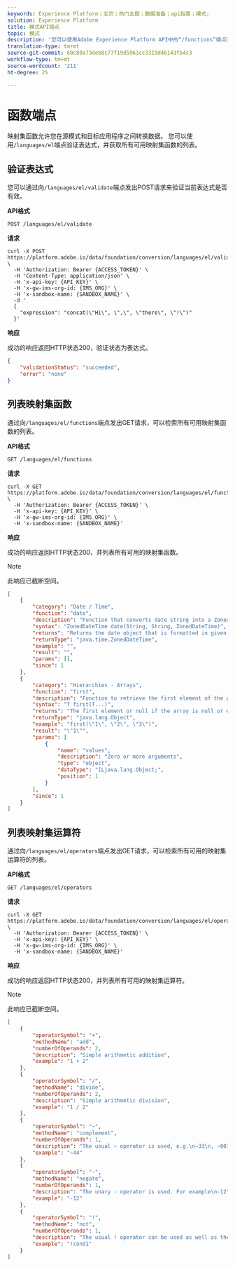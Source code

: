 ```yaml
---
keywords: Experience Platform；主页；热门主题；数据准备；api指南；模式;
solution: Experience Platform
title: 模式API端点
topic: 模式
description: '您可以使用Adobe Experience Platform API中的“/functions”端点验证映射表达式和列表可用的映射集函数。 '
translation-type: tm+mt
source-git-commit: 60c80a73deb8c77f19d5963cc3319d46143fb4c3
workflow-type: tm+mt
source-wordcount: '211'
ht-degree: 2%

---
```



# 函数端点

映射集函数允许您在源模式和目标应用程序之间转换数据。 您可以使用`/languages/el`端点验证表达式，并获取所有可用映射集函数的列表。

## 验证表达式

您可以通过向`/languages/el/validate`端点发出POST请求来验证当前表达式是否有效。

**API格式**

```
POST /languages/el/validate
```

**请求**

```shell
curl -X POST https://platform.adobe.io/data/foundation/conversion/languages/el/validate \
  -H 'Authorization: Bearer {ACCESS_TOKEN}' \
  -H 'Content-Type: application/json' \
  -H 'x-api-key: {API_KEY}' \
  -H 'x-gw-ims-org-id: {IMS_ORG}' \ 
  -H 'x-sandbox-name: {SANDBOX_NAME}' \
  -d '
  {
    "expression": "concat(\"Hi\", \",\", \"there\", \"!\")"
  }'
```

**响应**

成功的响应返回HTTP状态200，验证状态为表达式。

```json
{
    "validationStatus": "succeeded",
    "error": "none"
}
```

## 列表映射集函数

通过向`/languages/el/functions`端点发出GET请求，可以检索所有可用映射集函数的列表。

**API格式**

```
GET /languages/el/functions
```

**请求**

```shell
curl -X GET https://platform.adobe.io/data/foundation/conversion/languages/el/functions \
  -H 'Authorization: Bearer {ACCESS_TOKEN}' \
  -H 'x-api-key: {API_KEY}' \
  -H 'x-gw-ims-org-id: {IMS_ORG}' \ 
  -H 'x-sandbox-name: {SANDBOX_NAME}'
```

**响应**

成功的响应返回HTTP状态200，并列表所有可用的映射集函数。

>[!NOTE]
>
>此响应已截断空间。

```json
[
    {
        "category": "Date / Time",
        "function": "date",
        "description": "Function that converts date string into a ZonedDateTime object.",
        "syntax": "ZonedDateTime date(String, String, ZonedDateTime)",
        "returns": "Returns the date object that is formatted in given format or a default date if the expression evaluates to a null date.",
        "returnType": "java.time.ZonedDateTime",
        "example": "",
        "result": "",
        "params": [],
        "since": 1
    },
    {
        "category": "Hierarchies - Arrays",
        "function": "first",
        "description": "Function to retrieve the first element of the given array.",
        "syntax": "T first(T...)",
        "returns": "The first element or null if the array is null or empty.",
        "returnType": "java.lang.Object",
        "example": "first(\"1\", \"2\", \"3\")",
        "result": "\"1\"",
        "params": [
            {
                "name": "values",
                "description": "Zero or more arguments",
                "type": "object",
                "dataType": "[Ljava.lang.Object;",
                "position": 1
            }
        ],
        "since": 1
    }
]
```

## 列表映射集运算符

通过向`/languages/el/operators`端点发出GET请求，可以检索所有可用的映射集运算符的列表。

**API格式**

```
GET /languages/el/operators
```

**请求**

```shell
curl -X GET https://platform.adobe.io/data/foundation/conversion/languages/el/operators \
  -H 'Authorization: Bearer {ACCESS_TOKEN}' \
  -H 'x-api-key: {API_KEY}' \
  -H 'x-gw-ims-org-id: {IMS_ORG}' \ 
  -H 'x-sandbox-name: {SANDBOX_NAME}'
```

**响应**

成功的响应返回HTTP状态200，并列表所有可用的映射集运算符。

>[!NOTE]
>
>此响应已截断空间。

```json
[
    {
        "operatorSymbol": "+",
        "methodName": "add",
        "numberOfOperands": 2,
        "description": "Simple arithmetic addition",
        "example": "1 + 2"
    },
    {
        "operatorSymbol": "/",
        "methodName": "divide",
        "numberOfOperands": 2,
        "description": "Simple arithmetic division",
        "example": "1 / 2"
    },
    {
        "operatorSymbol": "~",
        "methodName": "complement",
        "numberOfOperands": 1,
        "description": "The usual ~ operator is used, e.g.\n~33\n, ~0010 0001 = 1101 1110 = -34.",
        "example": "~44"
    },
    {
        "operatorSymbol": "-",
        "methodName": "negate",
        "numberOfOperands": 1,
        "description": "The unary - operator is used. For example\n-12",
        "example": "-12"
    },
    {
        "operatorSymbol": "!",
        "methodName": "not",
        "numberOfOperands": 1,
        "description": "The usual ! operator can be used as well as the word not, e.g.\n!cond1\nand\nnot cond1\nare equivalent",
        "example": "!cond1"
    }
]
```
